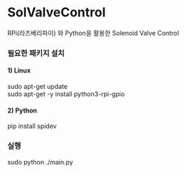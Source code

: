 # SolValveControl
RPi(라즈베리파이) 와 Python을 활용한 Solenoid Valve Control

### 필요한 패키지 설치
#### 1) Linux
sudo apt-get update\
sudo apt-get -y install python3-rpi-gpio

#### 2) Python
pip install spidev


### 실행
sudo python ./main.py

